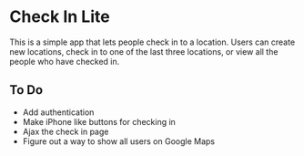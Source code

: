 # Check In Lite #

This is a simple app that lets people check in to a location. Users can create new locations, check in to one of the last three locations, or view all the people who have checked in.

## To Do ##

* Add authentication
* Make iPhone like buttons for checking in
* Ajax the check in page
* Figure out a way to show all users on Google Maps


